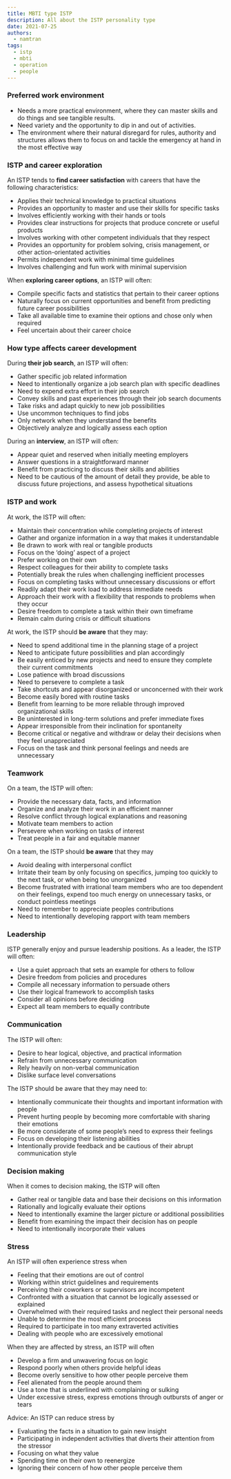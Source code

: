 ```yaml
---
title: MBTI type ISTP
description: All about the ISTP personality type
date: 2021-07-25
authors:
  - namtran
tags:
  - istp
  - mbti
  - operation
  - people
---
```


### Preferred work environment

- Needs a more practical environment, where they can master skills and do things and see tangible results.
- Need variety and the opportunity to dip in and out of activities.
- The environment where their natural disregard for rules, authority and structures allows them to focus on and tackle the emergency at hand in the most effective way

### ISTP and career exploration

An ISTP tends to **find career satisfaction** with careers that have the following characteristics:

- Applies their technical knowledge to practical situations
- Provides an opportunity to master and use their skills for specific tasks
- Involves efficiently working with their hands or tools
- Provides clear instructions for projects that produce concrete or useful products
- Involves working with other competent individuals that they respect
- Provides an opportunity for problem solving, crisis management, or other action-orientated activities
- Permits independent work with minimal time guidelines
- Involves challenging and fun work with minimal supervision

When **exploring career options**, an ISTP will often:

- Compile specific facts and statistics that pertain to their career options
- Naturally focus on current opportunities and benefit from predicting future career possibilities
- Take all available time to examine their options and chose only when required
- Feel uncertain about their career choice

### How type affects career development

During **their job search**, an ISTP will often:

- Gather specific job related information
- Need to intentionally organize a job search plan with specific deadlines
- Need to expend extra effort in their job search
- Convey skills and past experiences through their job search documents
- Take risks and adapt quickly to new job possibilities
- Use uncommon techniques to find jobs
- Only network when they understand the benefits
- Objectively analyze and logically assess each option

During an **interview**, an ISTP will often:

- Appear quiet and reserved when initially meeting employers
- Answer questions in a straightforward manner
- Benefit from practicing to discuss their skills and abilities
- Need to be cautious of the amount of detail they provide, be able to discuss future projections, and assess hypothetical situations

### ISTP and work

At work, the ISTP will often:

- Maintain their concentration while completing projects of interest
- Gather and organize information in a way that makes it understandable
- Be drawn to work with real or tangible products
- Focus on the ‘doing’ aspect of a project
- Prefer working on their own
- Respect colleagues for their ability to complete tasks
- Potentially break the rules when challenging inefficient processes
- Focus on completing tasks without unnecessary discussions or effort
- Readily adapt their work load to address immediate needs
- Approach their work with a flexibility that responds to problems when they occur
- Desire freedom to complete a task within their own timeframe
- Remain calm during crisis or difficult situations

At work, the ISTP should **be aware** that they may:

- Need to spend additional time in the planning stage of a project
- Need to anticipate future possibilities and plan accordingly
- Be easily enticed by new projects and need to ensure they complete their current commitments
- Lose patience with broad discussions
- Need to persevere to complete a task
- Take shortcuts and appear disorganized or unconcerned with their work
- Become easily bored with routine tasks
- Benefit from learning to be more reliable through improved organizational skills
- Be uninterested in long-term solutions and prefer immediate fixes
- Appear irresponsible from their inclination for spontaneity
- Become critical or negative and withdraw or delay their decisions when they feel unappreciated
- Focus on the task and think personal feelings and needs are unnecessary

### Teamwork

On a team, the ISTP will often:

- Provide the necessary data, facts, and information
- Organize and analyze their work in an efficient manner
- Resolve conflict through logical explanations and reasoning
- Motivate team members to action
- Persevere when working on tasks of interest
- Treat people in a fair and equitable manner

On a team, the ISTP should **be aware** that they may

- Avoid dealing with interpersonal conflict
- Irritate their team by only focusing on specifics, jumping too quickly to the next task, or when being too unorganized
- Become frustrated with irrational team members who are too dependent on their feelings, expend too much energy on unnecessary tasks, or conduct pointless meetings
- Need to remember to appreciate peoples contributions
- Need to intentionally developing rapport with team members

### Leadership

ISTP generally enjoy and pursue leadership positions. As a leader, the ISTP will often:

- Use a quiet approach that sets an example for others to follow
- Desire freedom from policies and procedures
- Compile all necessary information to persuade others
- Use their logical framework to accomplish tasks
- Consider all opinions before deciding
- Expect all team members to equally contribute

### Communication

The ISTP will often:

- Desire to hear logical, objective, and practical information
- Refrain from unnecessary communication
- Rely heavily on non-verbal communication
- Dislike surface level conversations

The ISTP should be aware that they may need to:

- Intentionally communicate their thoughts and important information with people
- Prevent hurting people by becoming more comfortable with sharing their emotions
- Be more considerate of some people’s need to express their feelings
- Focus on developing their listening abilities
- Intentionally provide feedback and be cautious of their abrupt communication style

### Decision making

When it comes to decision making, the ISTP will often

- Gather real or tangible data and base their decisions on this information
- Rationally and logically evaluate their options
- Need to intentionally examine the larger picture or additional possibilities
- Benefit from examining the impact their decision has on people
- Need to intentionally incorporate their values

### Stress

An ISTP will often experience stress when

- Feeling that their emotions are out of control
- Working within strict guidelines and requirements
- Perceiving their coworkers or supervisors are incompetent
- Confronted with a situation that cannot be logically assessed or explained
- Overwhelmed with their required tasks and neglect their personal needs
- Unable to determine the most efficient process
- Required to participate in too many extraverted activities
- Dealing with people who are excessively emotional

When they are affected by stress, an ISTP will often

- Develop a firm and unwavering focus on logic
- Respond poorly when others provide helpful ideas
- Become overly sensitive to how other people perceive them
- Feel alienated from the people around them
- Use a tone that is underlined with complaining or sulking
- Under excessive stress, express emotions through outbursts of anger or tears

Advice: An ISTP can reduce stress by

- Evaluating the facts in a situation to gain new insight
- Participating in independent activities that diverts their attention from the stressor
- Focusing on what they value
- Spending time on their own to reenergize
- Ignoring their concern of how other people perceive them
